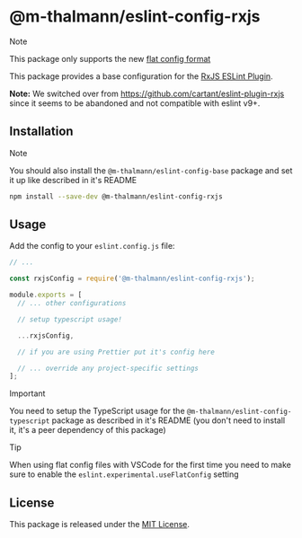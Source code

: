 # @m-thalmann/eslint-config-rxjs

> [!NOTE]
> This package only supports the new [flat config format](https://eslint.org/docs/latest/use/configure/configuration-files-new)

This package provides a base configuration for the [RxJS ESLint Plugin](https://github.com/DaveMBush/eslint-plugin-rxjs).

**Note:** We switched over from https://github.com/cartant/eslint-plugin-rxjs since it seems to be abandoned and not compatible with eslint v9+.

## Installation

> [!NOTE]
> You should also install the `@m-thalmann/eslint-config-base` package and set it up like described in it's README

```bash
npm install --save-dev @m-thalmann/eslint-config-rxjs
```

## Usage

Add the config to your `eslint.config.js` file:

```javascript
// ...

const rxjsConfig = require('@m-thalmann/eslint-config-rxjs');

module.exports = [
  // ... other configurations

  // setup typescript usage!

  ...rxjsConfig,

  // if you are using Prettier put it's config here

  // ... override any project-specific settings
];
```

> [!Important]
> You need to setup the TypeScript usage for the `@m-thalmann/eslint-config-typescript` package as described in it's README (you don't need to install it, it's a peer dependency of this package)

> [!Tip]
> When using flat config files with VSCode for the first time you need to make sure to enable the `eslint.experimental.useFlatConfig` setting

## License

This package is released under the [MIT License](LICENSE).

